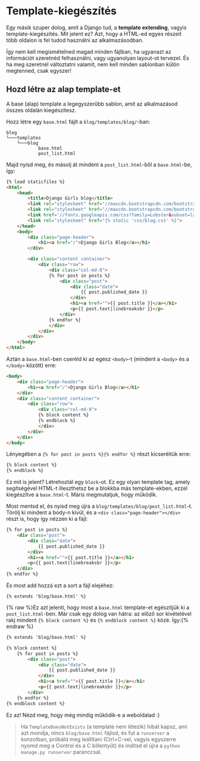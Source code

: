 # Template-kiegészítés

Egy másik szuper dolog, amit a Django tud, a **template extending**, vagyis template-kiegészítés. Mit jelent ez? Azt, hogy a HTML-ed egyes részeit több oldalon is fel tudod használni az alkalmazásodban.

Így nem kell megismételned magad minden fájlban, ha ugyanazt az információt szeretnéd felhasználni, vagy ugyanolyan layout-ot tervezel. És ha meg szeretnél változtatni valamit, nem kell minden sablonban külön megtenned, csak egyszer!

## Hozd létre az alap template-et

A base (alap) template a legegyszerűbb sablon, amit az alkalmazásod összes oldalán kiegészítesz.

Hozz létre egy `base.html` fájlt a `blog/templates/blog/`-ban:

    blog
    └───templates
        └───blog
                base.html
                post_list.html
    

Majd nyisd meg, és másolj át mindent a `post_list.html`-ből a `base.html`-be, így:

```html
{% load staticfiles %}
<html>
    <head>
        <title>Django Girls blog</title>
        <link rel="stylesheet" href="//maxcdn.bootstrapcdn.com/bootstrap/3.2.0/css/bootstrap.min.css">
        <link rel="stylesheet" href="//maxcdn.bootstrapcdn.com/bootstrap/3.2.0/css/bootstrap-theme.min.css">
        <link href='//fonts.googleapis.com/css?family=Lobster&subset=latin,latin-ext' rel='stylesheet' type='text/css'>
        <link rel="stylesheet" href="{% static 'css/blog.css' %}">
    </head>
    <body>
        <div class="page-header">
            <h1><a href="/">Django Girls Blog</a></h1>
        </div>

        <div class="content container">
            <div class="row">
                <div class="col-md-8">
                {% for post in posts %}
                    <div class="post">
                        <div class="date">
                            {{ post.published_date }}
                        </div>
                        <h1><a href="">{{ post.title }}</a></h1>
                        <p>{{ post.text|linebreaksbr }}</p>
                    </div>
                {% endfor %}
                </div>
            </div>
        </div>
    </body>
</html>
```

Aztán a `base.html`-ben cseréld ki az egész `<body>`-t (mindent a `<body>` és a `</body>` között) erre:

```html
<body>
    <div class="page-header">
        <h1><a href="/">Django Girls Blog</a></h1>
    </div>
    <div class="content container">
        <div class="row">
            <div class="col-md-8">
            {% block content %}
            {% endblock %}
            </div>
        </div>
    </div>
</body>
```

Lényegében a `{% for post in posts %}{% endfor %}` részt kicseréltük erre:

```html
{% block content %}
{% endblock %}
```

Ez mit is jelent? Létrehoztál egy `block`-ot. Ez egy olyan template tag, amely segítségével HTML-t illeszthetsz be a blokkba más template-ekben, ezzel kiegészítve a `base.html`-t. Máris megmutatjuk, hogy működik.

Most mentsd el, és nyisd meg újra a `blog/templates/blog/post_list.html`-t. Törölj ki mindent a body-n kívül, és a `<div class="page-header"></div>` részt is, hogy így nézzen ki a fájl:

```html
{% for post in posts %}
    <div class="post">
        <div class="date">
            {{ post.published_date }}
        </div>
        <h1><a href="">{{ post.title }}</a></h1>
        <p>{{ post.text|linebreaksbr }}</p>
    </div>
{% endfor %}
```

És most add hozzá ezt a sort a fájl elejéhez:

    {% extends 'blog/base.html' %}
    

{% raw %}Ez azt jelenti, hogy most a `base.html` template-et egészítjük ki a `post_list.html`-ben. Már csak egy dolog van hátra: az előző sor kivételével rakj mindent `{% block content %}` és `{% endblock content %}` közé. Így:{% endraw %}

```html
{% extends 'blog/base.html' %}

{% block content %}
    {% for post in posts %}
        <div class="post">
            <div class="date">
                {{ post.published_date }}
            </div>
            <h1><a href="">{{ post.title }}</a></h1>
            <p>{{ post.text|linebreaksbr }}</p>
        </div>
    {% endfor %}
{% endblock content %}
```

Ez az! Nézd meg, hogy még mindig működik-e a weboldalad :)

> Ha `TemplateDoesNotExists` (a template nem létezik) hibát kapsz, ami azt mondja, nincs `blog/base.html` fájlod, és fut a `runserver` a konzolban, próbáld meg leállítani (Ctrl+C-vel, vagyis egyszerre nyomd meg a Control és a C billentyűt) és indítsd el újra a `python manage.py runserver` paranccsal.